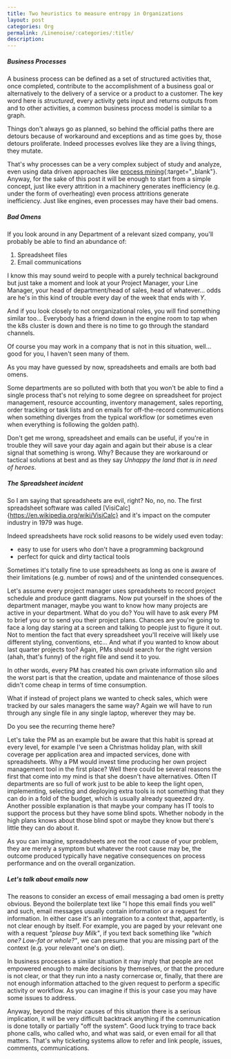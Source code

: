 ```yaml
---
title: Two heuristics to measure entropy in Organizations
layout: post
categories: Org
permalink: /Linenoise/:categories/:title/
description: 
---
```

##### Business Processes
A business process can be defined as a set of structured activities that, once completed, contribute to the accomplishment of a business goal or alternatively to the delivery of a service or a product to a customer.
The key word here is *structured*, every activity gets input and returns outputs from and to other activities, a common business process model is similar to a graph.

Things don't always go as planned, so behind the official paths there are detours because of workaround and exceptions and as time goes by, those detours proliferate.
Indeed processes evolves like they are a living things, they mutate. 

That's why processes can be a very complex subject of study and analyze, even using data driven approaches like [process mining](https://en.wikipedia.org/wiki/Process_mining){:target="_blank"}. Anyway, for the sake of this post it will be enough to start from a simple concept, just like every attrition in a machinery generates inefficiency (e.g. under the form of overheating) even process attritions generate inefficiency. Just like engines, even processes may have their bad omens.  

##### Bad Omens
If you look around in any Department of a relevant sized company, you'll probably be able to find an abundance of: 
1. Spreadsheet files 
2. Email communications

I know this may sound weird to people with a purely technical background but just take a moment and look at your Project Manager, your Line Manager, your head of department/head of sales, head of whatever... odds are he's in this kind of trouble every day of the week that ends with *Y*.

And if you look closely to not onrganizational roles, you will find something similar too... Everybody has a friend down in the engine room to tap when the k8s cluster is down and there is no time to go through the standard channels.

Of course you may work in a company that is not in this situation, well... good for you, I haven't seen many of them.

As you may have guessed by now, spreadsheets and emails are both bad omens.  

Some departments are so polluted with both that you won't be able to find a single process that's not relying to some degree on spreadsheet for project management, resource accounting, inventory management, sales reporting, order tracking or task lists and on emails for off-the-record communications when something diverges from the typical workflow (or sometimes even when everything is following the golden path). 

Don't get me wrong, spreadsheet and emails can be useful, if you're in trouble they will save your day again and again but their abuse is a clear signal that something is wrong. Why? Because they are workaround or tactical solutions at best and as they say *Unhappy the land that is in need of heroes*.

##### The Spreadsheet incident 
So I am saying that spreadsheets are evil, right? No, no, no.
The first spreadsheet software was called [VisiCalc]{https://en.wikipedia.org/wiki/VisiCalc} and it's impact on the computer industry in 1979 was huge.

Indeed spreadsheets have rock solid reasons to be widely used even today:
- easy to use for users who don't have a programming background
- perfect for quick and dirty tactical tools 

Sometimes it's totally fine to use spreadsheets as long as one is aware of their limitations (e.g. number of rows) and of the unintended consequences.

Let's assume every project manager uses spreadsheets to record project schedule and produce gantt diagrams. Now put yourself in the shoes of the department manager, maybe you want to know how many projects are active in your department. What do you do? You will have to ask every PM to brief you or to send you their project plans. Chances are you're going to face a long day staring at a screen and talking to people just to figure it out. Not to mention the fact that every spreadsheet you'll receive will likely use different styling, conventions, etc...
And what if you wanted to know about last quarter projects too? Again, PMs should search for the right version (ahah, that's funny) of the right file and send it to you.  

In other words, every PM has created his own private information silo and the worst part is that the creation, update and maintenance of those siloes didn't come cheap in terms of time consumption.

What if instead of project plans we wanted to check sales, which were tracked by our sales managers the same way? Again we will have to run through any single file in any single laptop, wherever they may be.

Do you see the recurring theme here?

Let's take the PM as an example but be aware that this habit is spread at every level, for example I've seen a Christmas holiday plan, with skill coverage per application area and impacted services, done with spreadsheets.
Why a PM would invest time producing her own project management tool in the first place? Well there could be several reasons the first that come into my mind is that she doesn't have alternatives.
Often IT departments are so full of work just to be able to keep the light open, implementing, selecting and deploying extra tools is not something that they can do in a fold of the budget, which is usually already squeezed dry.
Another possible explanation is that maybe your company has IT tools to support the process but they have some blind spots. Whether nobody in the high plans knows about those blind spot or maybe they know but there's little they can do about it.

As you can imagine, spreadsheets are not the root cause of your problem, they are merely a symptom but whatever the root cause may be, the outcome produced typically have negative consequences on process performance and on the overall organization.

##### Let's talk about emails now
The reasons to consider an excess of email messaging a bad omen is pretty obvious. Beyond the boilerplate text like "I hope this email finds you well" and such, email messages usually contain information or a request for information. In either case it's an integration to a context that, appartently, is not clear enough by itself. For example, you are paged by your relevant one with a request *"please buy Milk"*, if you text back something like *"which one? Low-fat or whole?"*, we can presume that you are missing part of the context (e.g. your relevant one's on diet).

In business processes a similar situation it may imply that people are not empowered enough to make decisions by themselves, or that the procedure is not clear, or that they run into a nasty cornercase or, finally, that there are not enough information attached to the given request to perform a specific activity or workflow. As you can imagine if this is your case you may have some issues to address.

Anyway, beyond the major causes of this situation there is a serious implication, it will be very difficult backtrack anything if the communication is done totally or partially "off the system". Good luck trying to trace back phone calls, who called who, and what was said, or even email for all that matters. That's why ticketing systems allow to refer and link people, issues, comments, communications.









